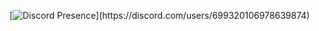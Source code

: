 [![Discord Presence](https://lanyard-profile-readme.vercel.app/api/699320106978639874?theme=dark&animated=true&hideDiscrim=false&borderRadius=30px&idleMessage=Aan%20het%20vervelen...)](https://discord.com/users/699320106978639874)


<!--
**LaurensTheDev/LaurensTheDev** is a ✨ _special_ ✨ repository because its `README.md` (this file) appears on your GitHub profile.

Here are some ideas to get you started:

- 🔭 I’m currently working on ...
- 🌱 I’m currently learning ...
- 👯 I’m looking to collaborate on ...
- 🤔 I’m looking for help with ...
- 💬 Ask me about ...
- 📫 How to reach me: ...
- 😄 Pronouns: ...
- ⚡ Fun fact: ...
-->

